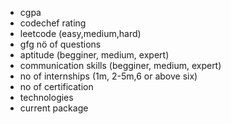 - cgpa
- codechef rating
- leetcode (easy,medium,hard)
- gfg nö of questions
- aptitude (begginer, medium, expert)
- communication skills (begginer, medium, expert)
- no of internships (1m, 2-5m,6 or above six)
- no of certification
- technologies
- current package